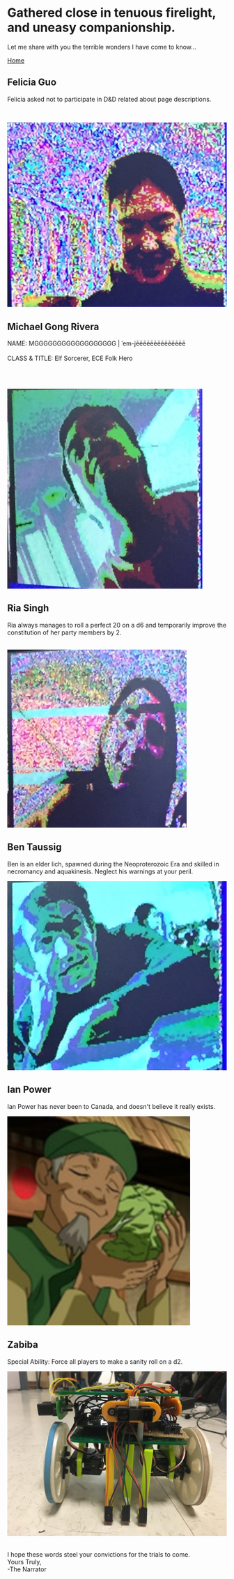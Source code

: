 # Gathered close in tenuous firelight, and uneasy companionship.

Let me share with you the terrible wonders I have come to know...

[Home](./index.md)

## Felicia Guo
Felicia asked not to participate in D&D related about page descriptions.

[//]: # (As a level 10 ruiner of fun, Felicia is in the tomes of "Can you not?" and Loud Sighing. She embodies the spirit of the questing party, begrudgingly going along with the requirements of the ECE 3400 quest and the antics of her fellow adventurers.)
<br/>

![Felicia](./media/about_us/felicia.png) 


## Michael Gong Rivera
NAME: MGGGGGGGGGGGGGGGGGG | ˈem-jēēēēēēēēēēēēēē<br/><br/>
CLASS & TITLE: Elf Sorcerer, ECE Folk Hero<br/><br/>
<!--[//]: # (STATS: Str: Thinks about going to the gym (+4) )
[//]: # (  Dex: 50 WPM (+1)  )
[//]: # (Con: 150lbs +- 10 (-2))
[//]: # (Int: Can this be negative (+pi)  ) 
[//]: # (Wis: Beyond his years (+20)   )
[//]: # (Cha: "unethusiastic...not very helpful...typically ask another TA who is more knowledgeable" (-6)<br/><br/>)
[//]: # (SPELLS: Long-winded Joke, "_Have heard of Stuyvesant?_", Talk to Self<br/><br/>)
[//]: # (FEATURES & TRAITS: Nocturnal, Sarcasm, Masochist, Lack of Impulse Control, Basic Taste<br/><br/>)
[//]: # (WEAKNESSES: Try literally roast, it'll probably stick)
-->
<br/>

![Michael](./media/about_us/michael.png) 


## Ria Singh

<!--[//]: # (For the following, description requires background music to set the ambience.<br/>)
[//]: # (Please open a new tab and play "Duck, Duck, Goose" by Cupcakke (Rated R)<br/>)
[//]: # ((Aside: Don't actually play the song. You'll think less of us afterwards)<br/>)
[//]: # (Don't worry, I'll wait.<br/>)
[//]: # (Ready?<br/>)
[//]: # (Ok.<br/>)
[//]: # (Ria is a wandering bard searching for anyone willing to listen to her shittalk her companions. From objectively the worst state in the country, New Jersey, her abilities include laughing at the anything, as everything is apparently funny. Always one to lighten the hearts of her fellow travelers in times of stress, Ria embodies the mantras of memeing. Whether it be yelling at inanimate objects or forgetting to turn on the power supply, )
-->
Ria always manages to roll a perfect 20 on a d6 and temporarily improve the constitution of her party members by 2.
<br/><br/>
<!--Please finish listening to the song and then consider your life decisions)-->


![Ria](./media/about_us/ria.png) 


## Ben Taussig

Ben is an elder lich, spawned during the Neoproterozoic Era and skilled in necromancy and aquakinesis. Neglect his warnings at your peril.

![Ben](./media/about_us/ben.png) 

## Ian Power

<!--[//]: # (Ian Power can be described as the diva of the group, the Scary Spice of the respective Girls.  He's fiercly independent, but never fails to be the star of the show.  Nevertheless, even when times get tough and the Cart has been gutted to find a loose wire, he can keep his head on his shoulders and remaining steadfast, like the steady Libyan coast that sheltered Aeneas' crew from Hera's watery wrath.)
-->
<!--
[//]: # (Ian Power is credited with robot documentation on the website, out-of-pocket R&D expenses (currently totalling $4620),)
[//]: # (and paying off TAs to sabotage other teams' cameras in order to pressure Kirstin to push back lab deadlines.  He currently holds the titles of Lead SysAdmin, Supreme Schematic-meister, and the Party Minstrel.  His special skills include playing the Trumpet, uphill skiing, and playing the numbers round in the UK gameshow Countdown.)
-->

Ian Power has never been to Canada, and doesn't believe it really exists.

<img src="./media/about_us/cabbage_man.png" width="420">

## Zabiba
<!--[//]: # (A nightmarish creature beyond the control of its creators.)-->

Special Ability: Force all players to make a sanity roll on a d2.
<!--[//]: # (If successful, survive the semester, but receive +10 stress. On failure, cry and change major to CS.)-->

![Final](./media/final_design/final_design.png)

<br/>
I hope these words steel your convictions for the trials to come.<br/>
Yours Truly,<br/>
-The Narrator

